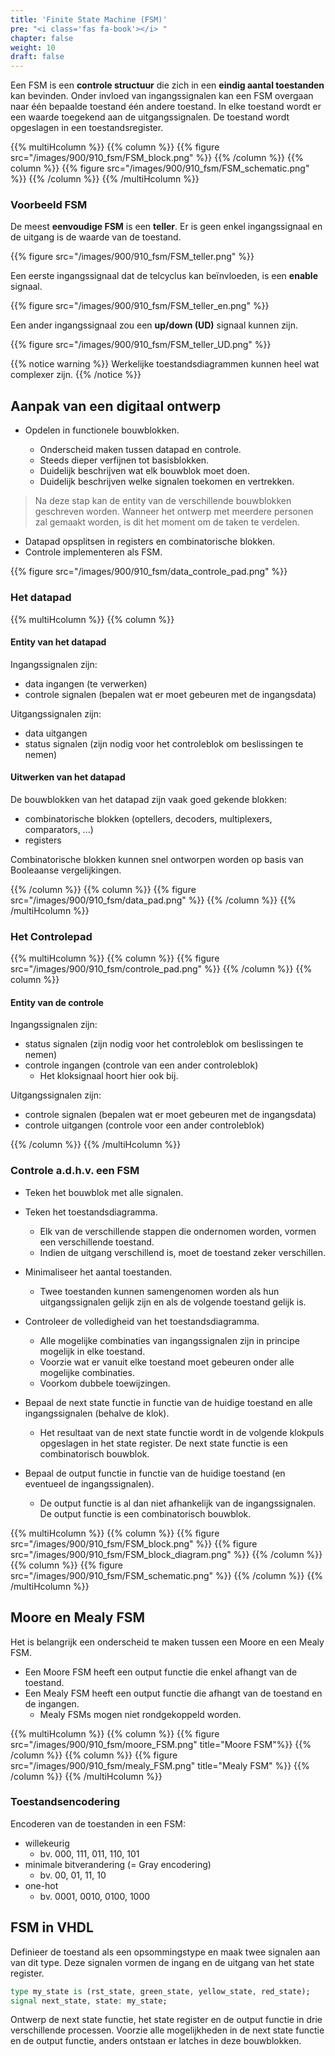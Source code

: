 ```yaml
---
title: 'Finite State Machine (FSM)'
pre: "<i class='fas fa-book'></i> "
chapter: false
weight: 10
draft: false
---
```


Een FSM is een **controle structuur** die zich in een **eindig aantal toestanden** kan bevinden. Onder invloed van ingangssignalen kan een FSM overgaan naar één bepaalde toestand één andere toestand. In elke toestand wordt er een waarde toegekend aan de uitgangssignalen. De toestand wordt opgeslagen in een toestandsregister.

{{% multiHcolumn %}}
{{% column %}}
{{% figure src="/images/900/910_fsm/FSM_block.png" %}}
{{% /column %}}
{{% column %}}
{{% figure src="/images/900/910_fsm/FSM_schematic.png" %}}
{{% /column %}}
{{% /multiHcolumn %}}


### Voorbeeld FSM

De meest **eenvoudige FSM** is een **teller**. Er is geen enkel ingangssignaal en de uitgang is de waarde van de toestand.

{{% figure src="/images/900/910_fsm/FSM_teller.png" %}}

Een eerste ingangssignaal dat de telcyclus kan beïnvloeden, is een **enable** signaal.

{{% figure src="/images/900/910_fsm/FSM_teller_en.png" %}}

Een ander ingangssignaal zou een **up/down (UD)** signaal kunnen zijn.

{{% figure src="/images/900/910_fsm/FSM_teller_UD.png" %}}

{{% notice warning %}}
Werkelijke toestandsdiagrammen kunnen heel wat complexer zijn.
{{% /notice %}}

## Aanpak van een digitaal ontwerp

* Opdelen in functionele bouwblokken.

    * Onderscheid maken tussen datapad en controle.
    * Steeds dieper verfijnen tot basisblokken.
    * Duidelijk beschrijven wat elk bouwblok moet doen.
    * Duidelijk beschrijven welke signalen toekomen en vertrekken.

>Na deze stap kan de entity van de verschillende bouwblokken geschreven worden. Wanneer het ontwerp met meerdere personen zal gemaakt worden, is dit het moment om de taken te verdelen.

* Datapad opsplitsen in registers en combinatorische blokken.
* Controle implementeren als FSM.

{{% figure src="/images/900/910_fsm/data_controle_pad.png" %}}


### Het datapad

{{% multiHcolumn %}}
{{% column %}}
#### Entity van het datapad

Ingangssignalen zijn:

* data ingangen (te verwerken)
* controle signalen (bepalen wat er moet gebeuren met de ingangsdata)

Uitgangssignalen zijn:

* data uitgangen
* status signalen (zijn nodig voor het controleblok om beslissingen te nemen)

#### Uitwerken van het datapad

De bouwblokken van het datapad zijn vaak goed gekende blokken:

* combinatorische blokken (optellers, decoders, multiplexers, comparators, ...)
* registers

Combinatorische blokken kunnen snel ontworpen worden op basis van Booleaanse vergelijkingen.

{{% /column %}}
{{% column %}}
{{% figure src="/images/900/910_fsm/data_pad.png" %}}
{{% /column %}}
{{% /multiHcolumn %}}

### Het Controlepad

{{% multiHcolumn %}}
{{% column %}}
{{% figure src="/images/900/910_fsm/controle_pad.png" %}}
{{% /column %}}
{{% column %}}

#### Entity van de controle

Ingangssignalen zijn:

* status signalen (zijn nodig voor het controleblok om beslissingen te
nemen)
* controle ingangen (controle van een ander controleblok)
    * Het kloksignaal hoort hier ook bij.

Uitgangssignalen zijn:

* controle signalen (bepalen wat er moet gebeuren met de ingangsdata)
* controle uitgangen (controle voor een ander controleblok)

{{% /column %}}
{{% /multiHcolumn %}}



### Controle a.d.h.v. een FSM

* Teken het bouwblok met alle signalen.
* Teken het toestandsdiagramma.
    * Elk van de verschillende stappen die ondernomen worden, vormen een verschillende toestand.
    * Indien de uitgang verschillend is, moet de toestand zeker verschillen.

* Minimaliseer het aantal toestanden.
    * Twee toestanden kunnen samengenomen worden als hun uitgangssignalen gelijk zijn en als de volgende toestand gelijk is.

* Controleer de volledigheid van het toestandsdiagramma.
    * Alle mogelijke combinaties van ingangssignalen zijn in principe mogelijk in elke toestand.
    * Voorzie wat er vanuit elke toestand moet gebeuren onder alle mogelijke combinaties.
    * Voorkom dubbele toewijzingen.

* Bepaal de next state functie in functie van de huidige toestand en alle ingangssignalen (behalve de klok).
    * Het resultaat van de next state functie wordt in de volgende klokpuls opgeslagen in het state register. De next state functie is een combinatorisch bouwblok.

* Bepaal de output functie in functie van de huidige toestand (en eventueel de ingangssignalen).
    * De output functie is al dan niet afhankelijk van de ingangssignalen. De output functie is een combinatorisch bouwblok.


{{% multiHcolumn %}}
{{% column %}}
{{% figure src="/images/900/910_fsm/FSM_block.png" %}}
{{% figure src="/images/900/910_fsm/FSM_block_diagram.png" %}}
{{% /column %}}
{{% column %}}
{{% figure src="/images/900/910_fsm/FSM_schematic.png" %}}
{{% /column %}}
{{% /multiHcolumn %}}



## Moore en Mealy FSM

Het is belangrijk een onderscheid te maken tussen een Moore en een Mealy FSM.

* Een Moore FSM heeft een output functie die enkel afhangt van de toestand.
* Een Mealy FSM heeft een output functie die afhangt van de toestand en de ingangen.
    * Mealy FSMs mogen niet rondgekoppeld worden.


{{% multiHcolumn %}}
{{% column %}}
{{% figure src="/images/900/910_fsm/moore_FSM.png" title="Moore FSM"%}}
{{% /column %}}
{{% column %}}
{{% figure src="/images/900/910_fsm/mealy_FSM.png" title="Mealy FSM" %}}
{{% /column %}}
{{% /multiHcolumn %}}

### Toestandsencodering

Encoderen van de toestanden in een FSM:

* willekeurig
    * bv. 000, 111, 011, 110, 101
* minimale bitverandering (= Gray encodering)
    * bv. 00, 01, 11, 10
* one-hot
    * bv. 0001, 0010, 0100, 1000

## FSM in VHDL

Definieer de toestand als een opsommingstype en maak twee signalen aan van dit type. Deze signalen vormen de ingang en de uitgang van het state register.

```vhdl
type my_state is (rst_state, green_state, yellow_state, red_state);
signal next_state, state: my_state;
```

Ontwerp de next state functie, het state register en de
output functie in drie verschillende processen. Voorzie alle mogelijkheden in de next state functie en de output functie, anders ontstaan er latches in deze bouwblokken.


